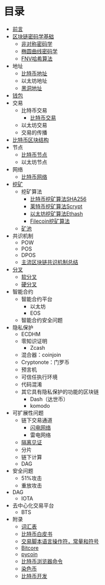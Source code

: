 # 目录

- [前言](preface.md)
- [区块链密码学基础](blockchain-cryptograph.md)
    - [非对称密码学](asymmetric-cryptography.md)
    - [椭圆曲线密码学](elliptic-curve-cryptography.md)
    - [FNV哈希算法](fnv.md)
- 地址
    - [比特币地址](bitcoin-address.md)
    - 以太坊地址
    - [黑洞地址](black-hole-address.md)
- [钱包](wallet.md)
- 交易
    - 比特币交易
        - [比特币交易](bitcoin-transaction.md)
    - 以太坊交易
    - 交易的传播
- [比特币区块结构](bitcoin-block-struct.md)
- 节点
    - [比特币节点](bitcoin-node.md)
    - 以太坊节点
- 网络
    - [比特币网络](bitcoin-network.md)
- [挖矿](mining.md)
    - 挖矿算法
        - [比特币挖矿算法SHA256](bitcoin-mining-algorithm.md)
        - [莱特币挖矿算法Scrypt](litecoin-mining-algorithm.md)
        - [以太坊挖矿算法Ethash](ethereum-mining-algorithm.md)
        - [Filecoin挖矿算法](filecoin-mining-algorithm.md)
    - [矿池](mining-pool.md)
- 共识机制
    - POW
    - POS
    - DPOS
    - [主流区块链共识机制总结](consensus-mechanism-summary.md)
- [分叉](fork.md)
    - [软分叉](soft-fork.md)
    - [硬分叉](hard-fork.md)
- 智能合约
    - 智能合约平台
        - 以太坊
        - EOS
    - 智能合约安全问题
- 隐私保护
    - ECDHM
    - 零知识证明
        - Zcash
    - 混合器：coinjoin
    - Cryptonote：门罗币
    - 预言机
    - 可信任执行环境
    - 代码混淆
    - 其它具有隐私保护的功能的区块链
        - Dash（达世币）
        - komodo
- 可扩展性问题
    - 链下交易通道
        - [闪电网络](lightning-network.md)
        - 雷电网络
    - [隔离见证](segwit.md)
    - 分片
    - 链下计算
    - DAG
- 安全问题
    - 51%攻击
    - 重放攻击
- DAG
    - IOTA
- 去中心化交易平台
    - BTS
- 附录
    - [词汇表](glossary.md)
    - [比特币白皮书](bitcoin-whitepaper.md)
    - [交易脚本语言操作符，常量和符号](scriptops.md)
    - [Bitcore](bitcore.md)
    - [pycoin](pycoin.md)
    - [比特币浏览器命令](bx.md)
    - [染色币](colored-coin.md)
    - [比特币开发](bitcoin-develop.md)
